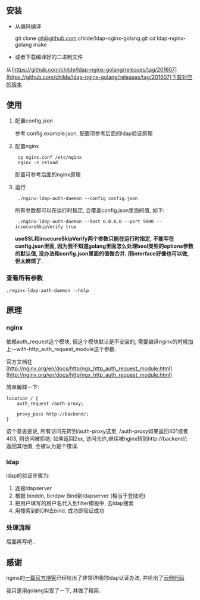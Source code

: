 ## 安装

- 从编码编译

    git clone git@github.com:childe/ldap-nginx-golang.git
    cd ldap-nginx-golang
    make

- 或者下载编译好的二进制文件

从[https://github.com/childe/ldap-nginx-golang/releases/tag/201607](https://github.com/childe/ldap-nginx-golang/releases/tag/201607)下载对应的版本

## 使用

1. 配置config.json

    参考 config.example.json, 配置项参考后面的ldap验证原理

2. 配置nginx

        cp nginx.conf /etc/nginx
        nginx -s reload

    配置可参考后面的nginx原理

3. 运行

        ./nginx-ldap-auth-daemon --config config.json

    所有参数都可以在运行时指定, 会覆盖config.json里面的值, 如下:

        ./nginx-ldap-auth-daemon --host 0.0.0.0 --port 9000 --insecureSkipVerify true

    **useSSL和insecureSkipVerify两个参数只能在运行时指定, 不能写在config.json里面, 因为我不知道golang里面怎么处理bool类型的options参数的默认值, 没办法和config.json里面的值做合并. 用interface好像也可以做, 但太麻烦了.**

### 查看所有参数
    ./nginx-ldap-auth-daemon --help


## 原理

### nginx

依赖auth_request这个模块, 但这个模块默认是不安装的, 需要编译nginx的时候加上--with-http_auth_request_module这个参数.

官方文档在[http://nginx.org/en/docs/http/ngx_http_auth_request_module.html](http://nginx.org/en/docs/http/ngx_http_auth_request_module.html)

简单解释一下:

    location / {
        auth_request /auth-proxy;

        proxy_pass http://backend/;
    }

这个意思是说, 所有访问先转到/auth-proxy这里, /auth-proxy如果返回401或者403, 则访问被拒绝; 如果返回2xx, 访问允许,继续被nginx转到http://backend/; 返回其他值, 会被认为是个错误.

### ldap

ldap的验证步骤为:

1. 连接ldapserver
2. 根据 binddn, bindpw Bind到ldapserver (相当于登陆吧)
3. 把用户填写的用户名代入到filter模板中, 去ldap搜索
4. 用搜索到的DN去bind, 成功即验证成功


### 处理流程

后面再写吧..

## 感谢

nginx的[一篇官方博客](https://www.nginx.com/blog/nginx-plus-authenticate-users/)已经给出了非常详细的ldap认证办法, 并给出了[示例代码](https://github.com/nginxinc/nginx-ldap-auth)

我只是用golang实现了一下, 并做了精简.
